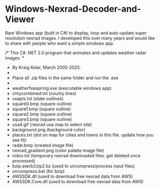 # Windows-Nexrad-Decoder-and-Viewer
Rare Windows app (built in C#) to display, loop and auto-update super resolution nexrad images.  I developed this over many years and would like to share with people who want a simple windows app. 

 /*  This C# .NET 2.0 program that animates and updates weather radar images.
 *
 *  By Kraig Kolar, March 2005-2025.
 *
 *  Place all .zip files in the same folder and run the .exe
 *
 *  weatherfxexpiring.exe (executable windows app)
 *  cntycombined.txt (county lines) 
 *  usapts.txt (state outlines)
 *  square0.bmp  (square outline)
 *  square1.bmp  (square outline)
 *  square2.bmp  (square outline)
 *  square3.bmp  (square outline)
 *  usa4.gif  (nexrad usa map to select site)
 *  background.png  (background color)
 *  places.txt  (dot on map for cities and towns in this file. update how you see fit)
 *  radar.bmp (created image file)
 *  nexrad_gradient.png (color palatte image file)
 *  nidxx.txt (temporary nexrad downloaded files.  get deleted once processed)
 *  bzip.exe/b2zip2.bz  (used to uncompress/process input files)
 *  uncompress.bat  (for bzip)
 *  AWSSDK.dll  (used to download free nexrad data from AWS) 
 *  AWSSDK.Core.dll  (used to download free nexrad data from AWS)
